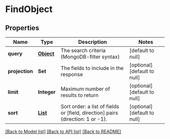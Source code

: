 # FindObject
## Properties

| Name | Type | Description | Notes |
|------------ | ------------- | ------------- | -------------|
| **query** | [**Object**](.md) | The search criteria (MongoDB-filter syntax) | [default to null] |
| **projection** | **Set** | The fields to include in the response | [optional] [default to null] |
| **limit** | **Integer** | Maximum number of results to return | [optional] [default to null] |
| **sort** | [**List**](FindObject_sort_inner.md) | Sort order: a list of fields or [field, direction] pairs (direction: 1 or -1). | [optional] [default to null] |

[[Back to Model list]](../README.md#documentation-for-models) [[Back to API list]](../README.md#documentation-for-api-endpoints) [[Back to README]](../README.md)

